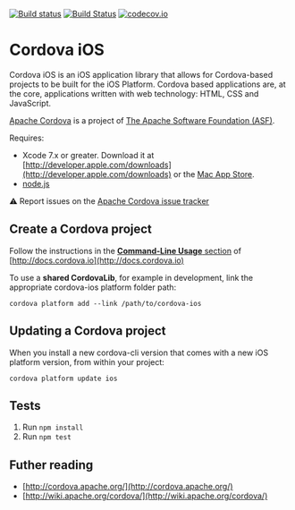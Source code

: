 <!--
#
# Licensed to the Apache Software Foundation (ASF) under one
# or more contributor license agreements.  See the NOTICE file
# distributed with this work for additional information
# regarding copyright ownership.  The ASF licenses this file
# to you under the Apache License, Version 2.0 (the
# "License"); you may not use this file except in compliance
# with the License.  You may obtain a copy of the License at
#
# http://www.apache.org/licenses/LICENSE-2.0
#
# Unless required by applicable law or agreed to in writing,
# software distributed under the License is distributed on an
# "AS IS" BASIS, WITHOUT WARRANTIES OR CONDITIONS OF ANY
#  KIND, either express or implied.  See the License for the
# specific language governing permissions and limitations
# under the License.
#
-->

[![Build status](https://ci.appveyor.com/api/projects/status/github/apache/cordova-ios?branch=master)](https://ci.appveyor.com/project/Humbedooh/cordova-ios)
[![Build Status](https://travis-ci.org/apache/cordova-ios.svg?branch=master)](https://travis-ci.org/apache/cordova-ios)
[![codecov.io](https://codecov.io/github/apache/cordova-ios/coverage.svg?branch=master)](https://codecov.io/github/apache/cordova-ios?branch=master)

Cordova iOS
=============================================================
Cordova iOS is an iOS application library that allows for Cordova-based projects to be built for the iOS Platform. Cordova based applications are, at the core, applications written with web technology: HTML, CSS and JavaScript.

<a href="http://cordova.apache.org">Apache Cordova</a> is a project of <a href="http://apache.org">The Apache Software Foundation (ASF)</a>.

Requires:

* Xcode 7.x or greater. Download it at [http://developer.apple.com/downloads](http://developer.apple.com/downloads) or the [Mac App Store](http://itunes.apple.com/us/app/xcode/id497799835?mt=12).
* [node.js](https://nodejs.org)

:warning: Report issues on the [Apache Cordova issue tracker](https://issues.apache.org/jira/issues/?jql=project%20%3D%20CB%20AND%20status%20in%20%28Open%2C%20%22In%20Progress%22%2C%20Reopened%29%20AND%20resolution%20%3D%20Unresolved%20AND%20component%20%3D%20%22iOS%22%20ORDER%20BY%20priority%20DESC%2C%20summary%20ASC%2C%20updatedDate%20DESC)

Create a Cordova project
-------------------------------------------------------------

Follow the instructions in the [**Command-Line Usage** section](http://cordova.apache.org/docs/en/edge/guide_cli_index.md.html#The%20Command-line%20Interface) of [http://docs.cordova.io](http://docs.cordova.io)

To use a **shared CordovaLib**, for example in development, link the appropriate cordova-ios platform folder path:

    cordova platform add --link /path/to/cordova-ios

Updating a Cordova project
-------------------------------------------------------------

When you install a new cordova-cli version that comes with a new iOS platform version, from within your project:

    cordova platform update ios

Tests
--------------------------------------------------------------------

1. Run `npm install`
2. Run `npm test`

Futher reading
-----
* [http://cordova.apache.org/](http://cordova.apache.org/)
* [http://wiki.apache.org/cordova/](http://wiki.apache.org/cordova/)

